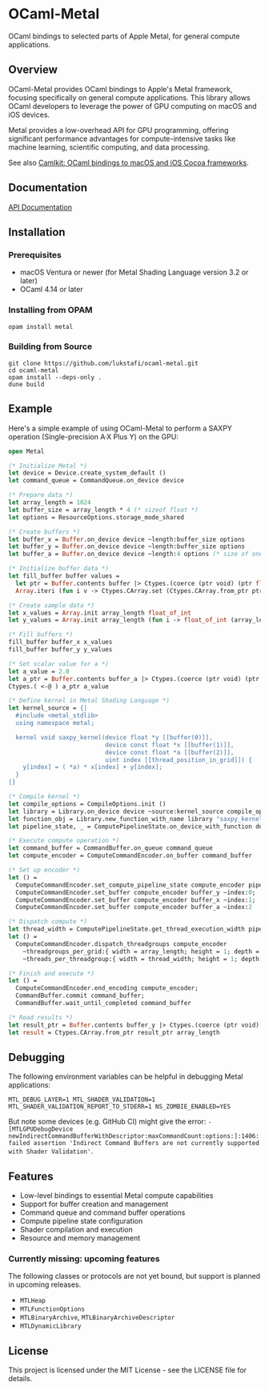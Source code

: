 # OCaml-Metal

OCaml bindings to selected parts of Apple Metal, for general compute applications.

## Overview

OCaml-Metal provides OCaml bindings to Apple's Metal framework, focusing specifically on general compute applications. This library allows OCaml developers to leverage the power of GPU computing on macOS and iOS devices.

Metal provides a low-overhead API for GPU programming, offering significant performance advantages for compute-intensive tasks like machine learning, scientific computing, and data processing.

See also [Camlkit: OCaml bindings to macOS and iOS Cocoa frameworks](https://github.com/dboris/camlkit).

## Documentation

[API Documentation](https://lukstafi.github.io/ocaml-metal/)

## Installation

### Prerequisites

- macOS Ventura or newer (for Metal Shading Language version 3.2 or later)
- OCaml 4.14 or later

### Installing from OPAM

```shell
opam install metal
```

### Building from Source

```shell
git clone https://github.com/lukstafi/ocaml-metal.git
cd ocaml-metal
opam install --deps-only .
dune build
```

## Example

Here's a simple example of using OCaml-Metal to perform a SAXPY operation (Single-precision A·X Plus Y) on the GPU:

```ocaml
open Metal

(* Initialize Metal *)
let device = Device.create_system_default ()
let command_queue = CommandQueue.on_device device

(* Prepare data *)
let array_length = 1024
let buffer_size = array_length * 4 (* sizeof float *)
let options = ResourceOptions.storage_mode_shared

(* Create buffers *)
let buffer_x = Buffer.on_device device ~length:buffer_size options
let buffer_y = Buffer.on_device device ~length:buffer_size options
let buffer_a = Buffer.on_device device ~length:4 options (* size of one float *)

(* Initialize buffer data *)
let fill_buffer buffer values =
  let ptr = Buffer.contents buffer |> Ctypes.(coerce (ptr void) (ptr float)) in
  Array.iteri (fun i v -> Ctypes.CArray.set (Ctypes.CArray.from_ptr ptr array_length) i v) values

(* Create sample data *)
let x_values = Array.init array_length float_of_int
let y_values = Array.init array_length (fun i -> float_of_int (array_length - i))

(* Fill buffers *)
fill_buffer buffer_x x_values
fill_buffer buffer_y y_values

(* Set scalar value for a *)
let a_value = 2.0
let a_ptr = Buffer.contents buffer_a |> Ctypes.(coerce (ptr void) (ptr float))
Ctypes.( <-@ ) a_ptr a_value

(* Define kernel in Metal Shading Language *)
let kernel_source = {|
  #include <metal_stdlib>
  using namespace metal;

  kernel void saxpy_kernel(device float *y [[buffer(0)]],
                           device const float *x [[buffer(1)]],
                           device const float *a [[buffer(2)]],
                           uint index [[thread_position_in_grid]]) {
    y[index] = ( *a) * x[index] + y[index];
  }
|}

(* Compile kernel *)
let compile_options = CompileOptions.init ()
let library = Library.on_device device ~source:kernel_source compile_options
let function_obj = Library.new_function_with_name library "saxpy_kernel"
let pipeline_state, _ = ComputePipelineState.on_device_with_function device function_obj

(* Execute compute operation *)
let command_buffer = CommandBuffer.on_queue command_queue
let compute_encoder = ComputeCommandEncoder.on_buffer command_buffer

(* Set up encoder *)
let () =
  ComputeCommandEncoder.set_compute_pipeline_state compute_encoder pipeline_state;
  ComputeCommandEncoder.set_buffer compute_encoder buffer_y ~index:0;
  ComputeCommandEncoder.set_buffer compute_encoder buffer_x ~index:1;
  ComputeCommandEncoder.set_buffer compute_encoder buffer_a ~index:2

(* Dispatch compute *)
let thread_width = ComputePipelineState.get_thread_execution_width pipeline_state
let () =
  ComputeCommandEncoder.dispatch_threadgroups compute_encoder
    ~threadgroups_per_grid:{ width = array_length; height = 1; depth = 1 }
    ~threads_per_threadgroup:{ width = thread_width; height = 1; depth = 1 }

(* Finish and execute *)
let () =
  ComputeCommandEncoder.end_encoding compute_encoder;
  CommandBuffer.commit command_buffer;
  CommandBuffer.wait_until_completed command_buffer

(* Read results *)
let result_ptr = Buffer.contents buffer_y |> Ctypes.(coerce (ptr void) (ptr float))
let result = Ctypes.CArray.from_ptr result_ptr array_length
```

## Debugging

The following environment variables can be helpful in debugging Metal applications:

```shell
MTL_DEBUG_LAYER=1 MTL_SHADER_VALIDATION=1 MTL_SHADER_VALIDATION_REPORT_TO_STDERR=1 NS_ZOMBIE_ENABLED=YES
```

But note some devices (e.g. GitHub CI) might give the error: `-[MTLGPUDebugDevice newIndirectCommandBufferWithDescriptor:maxCommandCount:options:]:1406: failed assertion 'Indirect Command Buffers are not currently supported with Shader Validation'`.

## Features

- Low-level bindings to essential Metal compute capabilities
- Support for buffer creation and management
- Command queue and command buffer operations
- Compute pipeline state configuration
- Shader compilation and execution
- Resource and memory management

### Currently missing: upcoming features

The following classes or protocols are not yet bound, but support is planned in upcoming releases.

- `MTLHeap`
- `MTLFunctionOptions`
- `MTLBinaryArchive`, `MTLBinaryArchiveDescriptor`
- `MTLDynamicLibrary`

## License

This project is licensed under the MIT License - see the LICENSE file for details.
